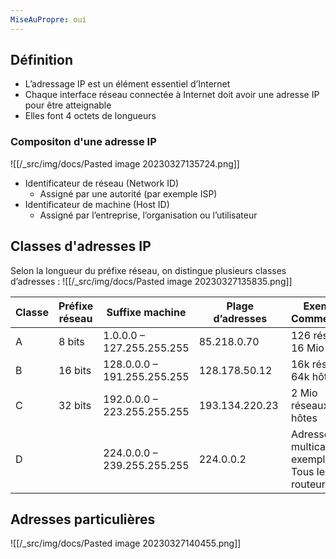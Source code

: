 ```yaml
---
MiseAuPropre: oui
---
```


## Définition
- L’adressage IP est un élément essentiel d’Internet
- Chaque interface réseau connectée à Internet doit avoir une adresse IP pour être atteignable
- Elles font 4 octets de longueurs

### Compositon d'une adresse IP
![[/_src/img/docs/Pasted image 20230327135724.png]]
- Identificateur de réseau (Network ID)
	- Assigné par une autorité (par exemple ISP)
- Identificateur de machine (Host ID)
	- Assigné par l’entreprise, l’organisation ou l’utilisateur

## Classes d'adresses IP
Selon la longueur du préfixe réseau, on distingue plusieurs classes d’adresses : 
![[/_src/img/docs/Pasted image 20230327135835.png]]

| Classe | Préfixe réseau | Suffixe machine | Plage d’adresses | Exemple Commentaire |
| ------- | ------- | ------- | ------- | ------- |
| A | 8 bits | 1.0.0.0 – 127.255.255.255 | 85.218.0.70 | 126 réseaux, 16 Mio hôtes |
| B | 16 bits | 128.0.0.0 – 191.255.255.255 | 128.178.50.12 | 16k réseaux, 64k hôtes |
| C | 32 bits | 192.0.0.0 – 223.255.255.255 | 193.134.220.23 | 2 Mio réseaux, 254 hôtes |
| D |  | 224.0.0.0 – 239.255.255.255 | 224.0.0.2 | Adresses multicast, par exemple « Tous les routeurs » |

## Adresses particulières
![[/_src/img/docs/Pasted image 20230327140455.png]]
